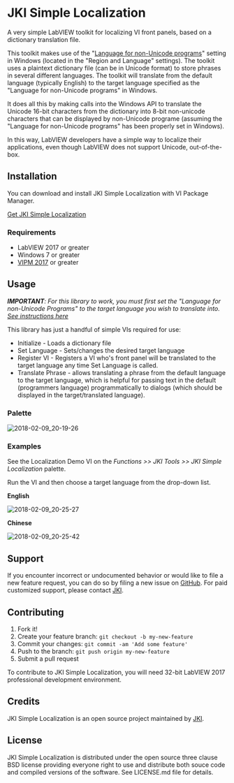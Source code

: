 # JKI Simple Localization
A very simple LabVIEW toolkit for localizing VI front panels, based on a dictionary translation file.

This toolkit makes use of the "[Language for non-Unicode programs](https://www.digitalcitizen.life/changing-display-language-used-non-unicode-programs)" setting in Windows (located in the "Region and Language" settings). The toolkit uses a plaintext dictionary file (can be in Unicode format) to store phrases in several different languages.  The toolkit will translate from the default language (typically English) to the target language specified as the "Language for non-Unicode programs" in Windows.

It does all this by making calls into the Windows API to translate the Unicode 16-bit characters from the dictionary into 8-bit non-unicode characters that can be displayed by non-Unicode programe (assuming the "Language for non-Unicode programs" has been properly set in Windows).

In this way, LabVIEW developers have a simple way to localize their applications, even though LabVIEW does not support Unicode, out-of-the-box.

## Installation

You can download and install JKI Simple Localization with VI Package Manager.

[Get JKI Simple Localization](http://vipm.jki.net/#!/package/jki_lib_simple-localization)

### Requirements
- LabVIEW 2017 or greater
- Windows 7 or greater
- [VIPM 2017](https://vipm.jki.net) or greater

## Usage

*__IMPORTANT__: For this library to work, you must first set the "Language for non-Unicode Programs" to the target language you wish to translate into. [See instructions here](https://github.com/JKISoftware/JKI-Simple-Localization/wiki/Configuring-Windows-Language-(System-Locale))*

This library has just a handful of simple VIs required for use:

- Initialize - Loads a dictionary file
- Set Language - Sets/changes the desired target language
- Register VI - Registers a VI who's front panel will be translated to the target language any time Set Language is called.
- Translate Phrase - allows translating a phrase from the default language to the target language, which is helpful for passing text in the default (programmers language) programmatically to dialogs (which should be displayed in the target/translated language).

### Palette

![2018-02-09_20-19-26](https://user-images.githubusercontent.com/381432/36058495-8ac46168-0dd6-11e8-8749-be8b7c416222.png)

### Examples

See the Localization Demo VI on the *Functions >> JKI Tools >> JKI Simple Localization* palette.

Run the VI and then choose a target language from the drop-down list.

__English__

![2018-02-09_20-25-27](https://user-images.githubusercontent.com/381432/36058515-61539302-0dd7-11e8-886c-cb0b1eb9592a.png)

__Chinese__

![2018-02-09_20-25-42](https://user-images.githubusercontent.com/381432/36058517-6aaadf8c-0dd7-11e8-9a34-486cab52e7cd.png)


## Support

If you encounter incorrect or undocumented behavior or would like to file a new feature request, you can do so by filing a new issue on
[GitHub](https://github.com/JKISoftware/JKI-Simple-Localization/issues). For paid customized support, please contact [JKI](http://jki.net).

## Contributing

1. Fork it!
2. Create your feature branch: `git checkout -b my-new-feature`
3. Commit your changes: `git commit -am 'Add some feature'`
4. Push to the branch: `git push origin my-new-feature`
5. Submit a pull request

To contribute to JKI Simple Localization, you will need 32-bit LabVIEW 2017 professional development environment.

## Credits

JKI Simple Localization is an open source project maintained by [JKI](http://jki.net).

## License

JKI Simple Localization is distributed under the open source three clause BSD license providing everyone right to use and distribute both souce code and compiled versions of the software. See LICENSE.md file for details.
